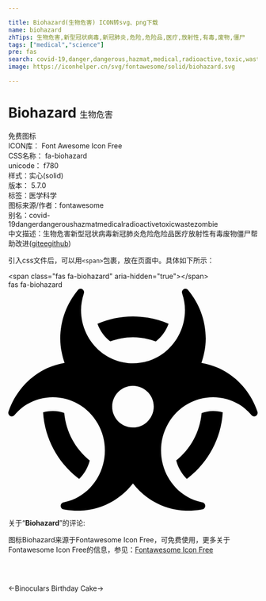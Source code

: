 ```yaml
---

title: Biohazard(生物危害) ICON转svg、png下载
name: biohazard
zhTips: 生物危害,新型冠状病毒,新冠肺炎,危险,危险品,医疗,放射性,有毒,废物,僵尸
tags: ["medical","science"]
pre: fas
search: covid-19,danger,dangerous,hazmat,medical,radioactive,toxic,waste,zombie
image: https://iconhelper.cn/svg/fontawesome/solid/biohazard.svg

---
```


# Biohazard  <small style="font-size: 60%;font-weight: 100">生物危害</small>


<div class="detail-page">
<p>
<span><span class="badge-success badge">免费图标</span> </span>
<br/>
<span>
ICON库：
<span class="badge-secondary badge">Font Awesome Icon Free</span> 
</span>
<br/>
<span>
CSS名称：
<span class="badge-secondary badge">fa-biohazard</span> 
</span>
<br/>
<span>
unicode：
<span class="badge-secondary badge">f780</span> 
<copy-btn content='f780' btn-title=""></copy-btn>
<copy-btn :content='String.fromCodePoint(parseInt("f780", 16))' btn-title="复制U"></copy-btn>
</span><br/><span>样式：<span class="badge-light badge">实心(solid)</span></span>
<br/>
<span>
版本：
<span class="badge-secondary badge">5.7.0</span> 
</span><br/><span>标签：<span class="badge-light badge"><router-link to="/tags/medical.html">医学</router-link></span><span class="badge-light badge"><router-link to="/tags/science.html">科学</router-link></span></span>
<br/>
<span>图标来源/作者：<span class="badge-light badge">fontawesome</span></span> 
<br/>
<span>别名：<span class="badge-light badge">covid-19</span><span class="badge-light badge">danger</span><span class="badge-light badge">dangerous</span><span class="badge-light badge">hazmat</span><span class="badge-light badge">medical</span><span class="badge-light badge">radioactive</span><span class="badge-light badge">toxic</span><span class="badge-light badge">waste</span><span class="badge-light badge">zombie</span></span><br/><span class="zh-detail">中文描述：<span class="badge-primary badge">生物危害</span><span class="badge-primary badge">新型冠状病毒</span><span class="badge-primary badge">新冠肺炎</span><span class="badge-primary badge">危险</span><span class="badge-primary badge">危险品</span><span class="badge-primary badge">医疗</span><span class="badge-primary badge">放射性</span><span class="badge-primary badge">有毒</span><span class="badge-primary badge">废物</span><span class="badge-primary badge">僵尸</span><span class="help-link"><span>帮助改进</span>(<a href="https://gitee.com/liuwave/icon-helper/edit/master/json/fontawesome/solid/biohazard.json" target="_blank" rel="noopener noreferrer">gitee</a><a href="https://github.com/liuwave/icon-helper/edit/master/json/fontawesome/solid/biohazard.json" target="_blank" rel="noopener noreferrer">github</a></span>)</span><br/>
</p>
</div>
<div class="alert alert-dark">
  <i class="fas fa-biohazard fa-xs"></i>
  <i class="fas fa-biohazard fa-sm"></i>
  <i class="fas fa-biohazard fa-lg"></i>
  <i class="fas fa-biohazard fa-2x"></i>
  <i class="fas fa-biohazard fa-3x"></i>
  <i class="fas fa-biohazard fa-5x"></i>
  <i class="fas fa-biohazard fa-7x"></i>
</div>
<div>
  <p>引入css文件后，可以用<code>&lt;span&gt;</code>包裹，放在页面中。具体如下所示：    
  </p>
  <div class="alert alert-primary" style="font-size: 14px">
    &lt;span class="fas fa-biohazard" aria-hidden="true"&gt;&lt;/span&gt;
    <copy-btn content='<span class="fas fa-biohazard" aria-hidden="true"></span>'></copy-btn>
  </div>
  <div class="alert alert-secondary">
    <i class="fas fa-biohazard"
    style="font-size: 24px"
    aria-hidden="true"></i> fas fa-biohazard
    <copy-btn content="fas fa-biohazard" btn-title="复制图标名称"></copy-btn>
  </div>
</div>
<div id="svg" class="svg-wrap">
<svg xmlns="http://www.w3.org/2000/svg" viewBox="0 0 576 512"><path d="M287.9 112c18.6 0 36.2 3.8 52.8 9.6 13.3-10.3 23.6-24.3 29.5-40.7-25.2-10.9-53-17-82.2-17-29.1 0-56.9 6-82.1 16.9 5.9 16.4 16.2 30.4 29.5 40.7 16.5-5.7 34-9.5 52.5-9.5zM163.6 438.7c12-11.8 20.4-26.4 24.5-42.4-32.9-26.4-54.8-65.3-58.9-109.6-8.5-2.8-17.2-4.6-26.4-4.6-7.6 0-15.2 1-22.5 3.1 4.1 62.8 35.8 118 83.3 153.5zm224.2-42.6c4.1 16 12.5 30.7 24.5 42.5 47.4-35.5 79.1-90.7 83-153.5-7.2-2-14.7-3-22.2-3-9.2 0-18 1.9-26.6 4.7-4.1 44.2-26 82.9-58.7 109.3zm113.5-205c-17.6-10.4-36.3-16.6-55.3-19.9 6-17.7 10-36.4 10-56.2 0-41-14.5-80.8-41-112.2-2.5-3-6.6-3.7-10-1.8-3.3 1.9-4.8 6-3.6 9.7 4.5 13.8 6.6 26.3 6.6 38.5 0 67.8-53.8 122.9-120 122.9S168 117 168 49.2c0-12.1 2.2-24.7 6.6-38.5 1.2-3.7-.3-7.8-3.6-9.7-3.4-1.9-7.5-1.2-10 1.8C134.6 34.2 120 74 120 115c0 19.8 3.9 38.5 10 56.2-18.9 3.3-37.7 9.5-55.3 19.9-34.6 20.5-61 53.3-74.3 92.4-1.3 3.7.2 7.7 3.5 9.8 3.3 2 7.5 1.3 10-1.6 9.4-10.8 19-19.1 29.2-25.1 57.3-33.9 130.8-13.7 163.9 45 33.1 58.7 13.4 134-43.9 167.9-10.2 6.1-22 10.4-35.8 13.4-3.7.8-6.4 4.2-6.4 8.1.1 4 2.7 7.3 6.5 8 39.7 7.8 80.6.8 115.2-19.7 18-10.6 32.9-24.5 45.3-40.1 12.4 15.6 27.3 29.5 45.3 40.1 34.6 20.5 75.5 27.5 115.2 19.7 3.8-.7 6.4-4 6.5-8 0-3.9-2.6-7.3-6.4-8.1-13.9-2.9-25.6-7.3-35.8-13.4-57.3-33.9-77-109.2-43.9-167.9s106.6-78.9 163.9-45c10.2 6.1 19.8 14.3 29.2 25.1 2.5 2.9 6.7 3.6 10 1.6s4.8-6.1 3.5-9.8c-13.1-39.1-39.5-72-74.1-92.4zm-213.4 129c-26.5 0-48-21.5-48-48s21.5-48 48-48 48 21.5 48 48-21.5 48-48 48z"/></svg>
</div>
<detail full-name='fa-biohazard'></detail>
<div class="icon-detail__container">
<p>关于“<b>Biohazard</b>”的评论:</p>
</div>
<Vssue title="关于“Biohazard”的评论" />    
<div><p>图标Biohazard来源于Fontawesome Icon Free，可免费使用，更多关于  Fontawesome Icon Free的信息，参见：<a target="_blank" href="https://iconhelper.cn/fontawesome.html">Fontawesome Icon Free</a>
</p></div>

<div style="padding:2rem 0 " class="page-nav"><p class="inner"><span class="prev">←<router-link to="/icon/solid/binoculars.html">Binoculars</router-link></span> <span class="next"><router-link to="/icon/solid/birthday-cake.html">Birthday Cake</router-link>→</span></p></div>
